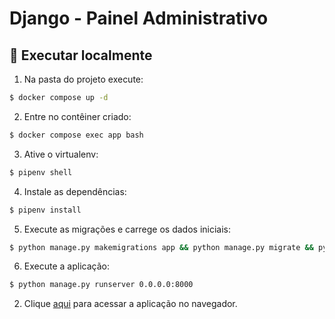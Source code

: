 # Django - Painel Administrativo

## 🏃 Executar localmente

1. Na pasta do projeto execute:

```bash
$ docker compose up -d
```

2. Entre no contêiner criado:

```bash
$ docker compose exec app bash
```

3. Ative o virtualenv:

```bash
$ pipenv shell
```

4. Instale as dependências:

```bash
$ pipenv install
```

5. Execute as migrações e carrege os dados iniciais:

```bash
$ python manage.py makemigrations app && python manage.py migrate && python manage.py loaddata initial_data
```

6. Execute a aplicação:

```bash
$ python manage.py runserver 0.0.0.0:8000
```

2. Clique [aqui](http:localhost:8000/admin) para acessar a aplicação no navegador.
